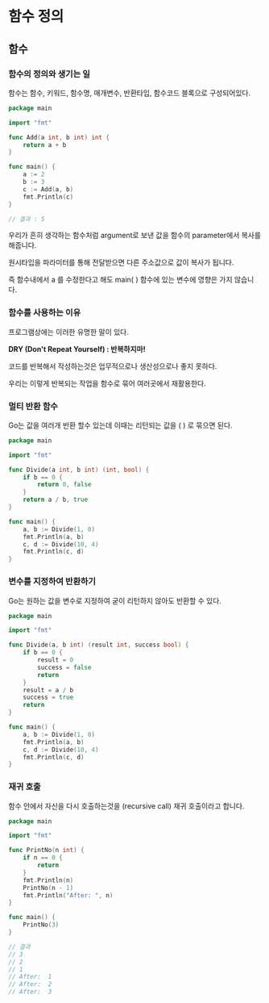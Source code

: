 # 함수 정의



## 함수

### 함수의 정의와 생기는 일

함수는 함수, 키워드, 함수명, 매개변수, 반환타입, 함수코드 블록으로 구성되어있다.

```go
package main

import "fmt"

func Add(a int, b int) int {
	return a + b
}

func main() {
	a := 2
	b := 3
	c := Add(a, b)
	fmt.Println(c)
}

// 결과 : 5

```

우리가 흔히 생각하는 함수처럼 argument로 보낸 값을 함수의 parameter에서 복사를 해줍니다.

원시타입을 파라미터를 통해 전달받으면 다른 주소값으로 값이 복사가 됩니다.

즉 함수내에서 a 를 수정한다고 해도 main( ) 함수에 있는 변수에 영향은 가지 않습니다.



### 함수를 사용하는 이유

프로그램상에는 이러한 유명한 말이 있다. 

**DRY (Don't Repeat Yourself) : 반복하지마!**

코드를 반복해서 작성하는것은 업무적으로나 생산성으로나 좋지 못하다.

우리는 이렇게 반복되는 작업을 함수로 묶어 여러곳에서 재활용한다.



### 멀티 반환 함수

Go는 값을 여러개 반환 할수 있는데 이때는 리턴되는 값을 ( ) 로 묶으면 된다.

```go
package main

import "fmt"

func Divide(a int, b int) (int, bool) {
	if b == 0 {
		return 0, false
	}
	return a / b, true
}

func main() {
	a, b := Divide(1, 0)
	fmt.Println(a, b)
	c, d := Divide(10, 4)
	fmt.Println(c, d)
}

```



### 변수를 지정하여 반환하기

Go는 원하는 값을 변수로 지정하여 굳이 리턴하지 않아도 반환할 수 있다.

```go
package main

import "fmt"

func Divide(a, b int) (result int, success bool) {
	if b == 0 {
		result = 0
		success = false
		return
	}
	result = a / b
	success = true
	return
}

func main() {
	a, b := Divide(1, 0)
	fmt.Println(a, b)
	c, d := Divide(10, 4)
	fmt.Println(c, d)
}
```





### 재귀 호출

함수 안에서 자신을 다시 호출하는것을 (recursive call) 재귀 호출이라고 합니다.

```go
package main

import "fmt"

func PrintNo(n int) {
	if n == 0 {
		return
	}
	fmt.Println(n)
	PrintNo(n - 1)
	fmt.Println("After: ", n)
}

func main() {
	PrintNo(3)
}

// 결과
// 3
// 2
// 1
// After:  1
// After:  2
// After:  3

```

